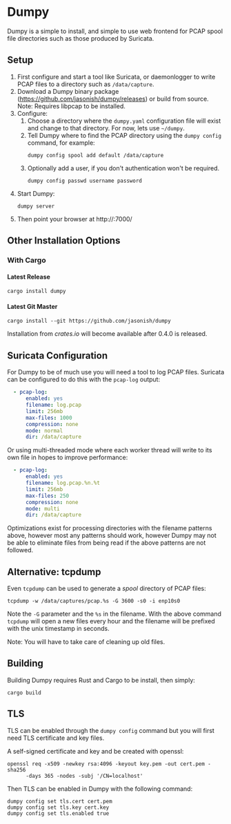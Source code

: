 # Dumpy

Dumpy is a simple to install, and simple to use web frontend for PCAP spool 
file directories such as those produced by Suricata.

## Setup

1. First configure and start a tool like Suricata, or daemonlogger to write 
   PCAP files to a directory such as `/data/capture`.
2. Download a Dumpy binary package (https://github.com/jasonish/dumpy/releases) 
   or build from source. Note: Requires libpcap to be installed.
3. Configure:
   1. Choose a directory where the `dumpy.yaml` configuration file will 
      exist and change to that directory. For now, lets use `~/dumpy`.
   2. Tell Dumpy where to find the PCAP directory using the `dumpy config` 
      command, for example:
      ```
      dumpy config spool add default /data/capture
      ```
   3. Optionally add a user, if you don't authentication won't be required.
      ```
      dumpy config passwd username password
      ```
4. Start Dumpy:
   ```
   dumpy server
   ```
5. Then point your browser at http://<hostname>:7000/

## Other Installation Options

### With Cargo

#### Latest Release

```
cargo install dumpy
```

#### Latest Git Master

```
cargo install --git https://github.com/jasonish/dumpy
```

Installation from *crates.io* will become available after 0.4.0 is released.

## Suricata Configuration

For Dumpy to be of much use you will need a tool to log PCAP files. Suricata 
can be configured to do this with the `pcap-log` output:

```yaml
  - pcap-log:
      enabled: yes
      filename: log.pcap
      limit: 256mb
      max-files: 1000
      compression: none
      mode: normal
      dir: /data/capture
```

Or using multi-threaded mode where each worker thread will write to its own 
file in hopes to improve performance:

```yaml
  - pcap-log:
      enabled: yes
      filename: log.pcap.%n.%t
      limit: 256mb
      max-files: 250
      compression: none
      mode: multi
      dir: /data/capture
```

Optimizations exist for processing directories with the filename patterns 
above, however most any patterns should work, however Dumpy may not be able 
to eliminate files from being read if the above patterns are not followed.

## Alternative: tcpdump

Even `tcpdump` can be used to generate a *spool* directory of PCAP files:

```
tcpdump -w /data/captures/pcap.%s -G 3600 -s0 -i enp10s0
```

Note the `-G` parameter and the `%s` in the filename. With the above command 
`tcpdump` will open a new files every hour and the filename will be prefixed 
with the unix timestamp in seconds.

Note: You will have to take care of cleaning up old files.

## Building

Building Dumpy requires Rust and Cargo to be install, then simply:
```
cargo build
```

## TLS

TLS can be enabled through the `dumpy config` command but you will first 
need TLS certificate and key files.

A self-signed certificate and key and be created with openssl:

```
openssl req -x509 -newkey rsa:4096 -keyout key.pem -out cert.pem -sha256 
      -days 365 -nodes -subj '/CN=localhost'
```

Then TLS can be enabled in Dumpy with the following command:
```
dumpy config set tls.cert cert.pem
dumpy config set tls.key cert.key
dumpy config set tls.enabled true
```
